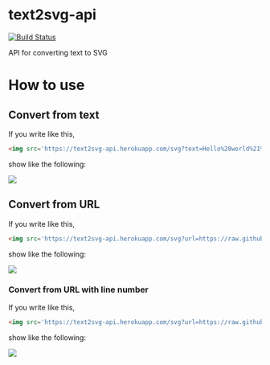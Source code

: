 # text2svg-api
[![Build Status](https://travis-ci.com/zawataki/text2svg-api.svg?branch=master)](https://travis-ci.com/zawataki/text2svg-api)

API for converting text to SVG

# How to use

## Convert from text
If you write like this,

```html
<img src='https://text2svg-api.herokuapp.com/svg?text=Hello%20world%21%0d%0aYes,%20You%20Can!!' />
```

show like the following:

<img src='https://text2svg-api.herokuapp.com/svg?text=Hello%20world%21%0d%0aYes,%20You%20Can!!' />

## Convert from URL
If you write like this,

```html
<img src='https://text2svg-api.herokuapp.com/svg?url=https://raw.githubusercontent.com/zawataki/text2svg-api/master/README.md' />
```

show like the following:

<img src='https://text2svg-api.herokuapp.com/svg?url=https://raw.githubusercontent.com/zawataki/text2svg-api/master/README.md' />

### Convert from URL with line number
If you write like this,

```html
<img src='https://text2svg-api.herokuapp.com/svg?url=https://raw.githubusercontent.com/zawataki/text2svg-api/master/README.md&line=2-6' />
```

show like the following:

<img src='https://text2svg-api.herokuapp.com/svg?url=https://raw.githubusercontent.com/zawataki/text2svg-api/master/README.md&line=2-6' />

